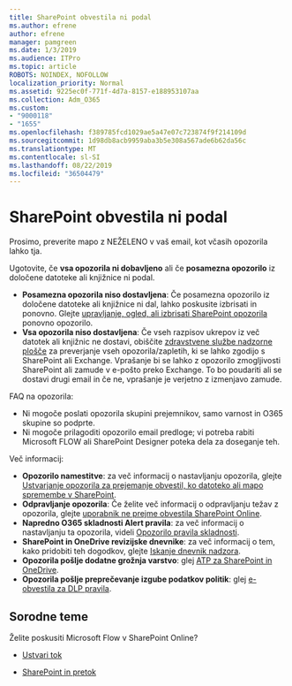 ```yaml
---
title: SharePoint obvestila ni podal
ms.author: efrene
author: efrene
manager: pamgreen
ms.date: 1/3/2019
ms.audience: ITPro
ms.topic: article
ROBOTS: NOINDEX, NOFOLLOW
localization_priority: Normal
ms.assetid: 9225ec0f-771f-4d7a-8157-e188953107aa
ms.collection: Adm_O365
ms.custom:
- "9000118"
- "1655"
ms.openlocfilehash: f389785fcd1029ae5a47e07c723874f9f214109d
ms.sourcegitcommit: 1d98db8acb9959aba3b5e308a567ade6b62da56c
ms.translationtype: MT
ms.contentlocale: sl-SI
ms.lasthandoff: 08/22/2019
ms.locfileid: "36504479"
---
```

# <a name="sharepoint-alert-notifications-not-delivered"></a>SharePoint obvestila ni podal

Prosimo, preverite mapo z NEŽELENO v vaš email, kot včasih opozorila lahko tja.

Ugotovite, če **vsa opozorila ni dobavljeno** ali če **posamezna opozorilo** iz določene datoteke ali knjižnice ni podal.

- **Posamezna opozorila niso dostavljena**: Če posamezna opozorilo iz določene datoteke ali knjižnice ni dal, lahko poskusite izbrisati in ponovno. Glejte [upravljanje, ogled, ali izbrisati SharePoint opozorila](https://support.office.com/article/manage-view-or-delete-sharepoint-alerts-99dfb19c-9a90-4a8c-aba1-aa8c8afb0de2?ui=en-US&rs=en-US&ad=US#ID0EAADAAA=Online) ponovno opozorilo.
- **Vsa opozorila niso dostavljena**: Če vseh razpisov ukrepov iz več datotek ali knjižnic ne dostavi, obiščite [zdravstvene službe nadzorne plošče](https://admin.microsoft.com/AdminPortal/Home#/servicehealth) za preverjanje vseh opozorila/zapletih, ki se lahko zgodijo s SharePoint ali Exchange. Vprašanje bi se lahko z opozorilo zmogljivosti SharePoint ali zamude v e-pošto preko Exchange. To bo poudariti ali se dostavi drugi email in če ne, vprašanje je verjetno z izmenjavo zamude.

FAQ na opozorila:

- Ni mogoče poslati opozorila skupini prejemnikov, samo varnost in O365 skupine so podprte.
- Ni mogoče prilagoditi opozorilo email predloge; vi potreba rabiti Microsoft FLOW ali SharePoint Designer poteka dela za doseganje teh.

Več informacij:

- **Opozorilo namestitve**: za več informacij o nastavljanju opozorila, glejte [Ustvarjanje opozorila za prejemanje obvestil, ko datoteko ali mapo spremembe v SharePoint](https://support.office.com/article/create-an-alert-to-get-notified-when-a-file-or-folder-changes-in-sharepoint-e5a79e7b-a146-46da-a9ef-d65409ba8918).
- **Odpravljanje opozorila**: Če želite več informacij o odpravljanju težav z opozorila, glejte [uporabnik ne prejme obvestila SharePoint Online](https://docs.microsoft.com/sharepoint/support/sites/no-alert-notifications).
- **Napredno O365 skladnosti Alert pravila**: za več informacij o nastavljanju ta opozorila, videli [Opozorilo pravila skladnosti](https://docs.microsoft.com/office365/securitycompliance/alert-policies).
- **SharePoint in OneDrive revizijske dnevnike**: za več informacij o tem, kako pridobiti teh dogodkov, glejte [Iskanje dnevnik nadzora](https://docs.microsoft.com/office365/securitycompliance/search-the-audit-log-in-security-and-compliance#search-the-audit-log).
- **Opozorila pošlje dodatne grožnja varstvo**: glej [ATP za SharePoint in OneDrive](https://docs.microsoft.com/office365/securitycompliance/atp-for-spo-odb-and-teams).
- **Opozorila pošlje preprečevanje izgube podatkov politik**: glej [e-obvestila za DLP pravila](https://docs.microsoft.com/office365/securitycompliance/use-notifications-and-policy-tips).

## <a name="related-topics"></a>Sorodne teme

Želite poskusiti Microsoft Flow v SharePoint Online?

- [Ustvari tok](https://support.office.com/article/create-a-flow-for-a-list-or-library-in-sharepoint-online-or-onedrive-for-business-a9c3e03b-0654-46af-a254-20252e580d01)

- [SharePoint in pretok](https://flow.microsoft.com/en-us/blog/sharepoint-and-flow/)
